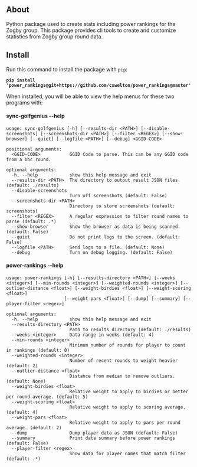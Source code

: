 ## About
Python package used to create stats including power rankings for the Zogby group.
This package provides cli tools to create and customize statistics from
Zogby group round data.

## Install
Run this command to install the package with `pip`:

**`pip install 'power_rankings@git+https://github.com/cswelton/power_rankings@master'`**

When installed, you will be able to view the help menus for these two programs with:

#### sync-golfgenius --help

```
usage: sync-golfgenius [-h] [--results-dir <PATH>] [--disable-screenshots] [--screenshots-dir <PATH>] [--filter <REGEX>] [--show-browser] [--quiet] [--logfile <PATH>] [--debug] <GGID-CODE>

positional arguments:
  <GGID-CODE>           GGID Code to parse. This can be any GGID code from a bbc round.

optional arguments:
  -h, --help            show this help message and exit
  --results-dir <PATH>  The directory to output result JSON files. (default: ./results)
  --disable-screenshots
                        Turn off screenshots (default: False)
  --screenshots-dir <PATH>
                        Directory to store screenshots (default: screenshots)
  --filter <REGEX>      A regular expression to filter round names to parse (default: .*)
  --show-browser        Show the browser as data is being scanned. (default: False)
  --quiet               Do not print logs to the screen. (default: False)
  --logfile <PATH>      Send logs to a file. (default: None)
  --debug               Turn on debug logging. (default: False)
```

#### power-rankings --help

```
usage: power-rankings [-h] [--results-directory <PATH>] [--weeks <integer>] [--min-rounds <integer>] [--weighted-rounds <integer>] [--outlier-distance <float>] [--weight-birdies <float>] [--weight-scoring <float>]
                      [--weight-pars <float>] [--dump] [--summary] [--player-filter <regex>]

optional arguments:
  -h, --help            show this help message and exit
  --results-directory <PATH>
                        Path to results directory (default: ./results)
  --weeks <integer>     Data range in weeks (default: 4)
  --min-rounds <integer>
                        Minimum number of rounds for player to count in rankings (default: 0)
  --weighted-rounds <integer>
                        Number of recent rounds to weight heavier (default: 2)
  --outlier-distance <float>
                        Distance from median to remove outliers. (default: None)
  --weight-birdies <float>
                        Relative weight to apply to birdies or better per round average. (default: 5)
  --weight-scoring <float>
                        Relative weight to apply to scoring average. (default: 4)
  --weight-pars <float>
                        Relative weight to apply to pars per round average. (default: 2)
  --dump                Dump player data as JSON (default: False)
  --summary             Print data summary before power rankings (default: False)
  --player-filter <regex>
                        Show data for player names that match filter (default: .*)
```

